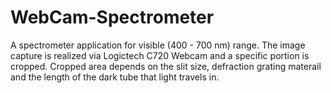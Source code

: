 # WebCam-Spectrometer
A spectrometer application for visible (400 - 700 nm) range. The image capture is realized via Logictech C720 Webcam and a specific portion is cropped. Cropped area depends on the slit size, defraction grating materail and the length of the dark tube that light travels in.
